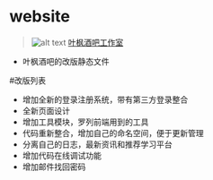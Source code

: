 ﻿# website
> ![alt text](http://www.yefengbar.com/mySite/img/logo.png "叶枫酒吧工作室")
> [叶枫酒吧工作室](http://www.yefengbar.com/)
* 叶枫酒吧的改版静态文件

#改版列表
* 增加全新的登录注册系统，带有第三方登录整合
* 全新页面设计
* 增加工具模块，罗列前端用到的工具
* 代码重新整合，增加自己的命名空间，便于更新管理
* 分离自己的日志，最新资讯和推荐学习平台
* 增加代码在线调试功能
* 增加邮件找回密码
